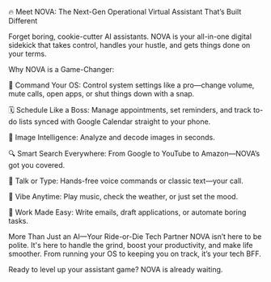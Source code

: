 🔥 Meet NOVA: The Next-Gen Operational Virtual Assistant That’s Built Different

Forget boring, cookie-cutter AI assistants. NOVA is your all-in-one digital sidekick that takes control, handles your hustle, and gets things done on your terms.

Why NOVA is a Game-Changer: 

🚀 Command Your OS: Control system settings like a pro—change volume, mute calls, open apps, or shut things down with a snap. 

🗓️ Schedule Like a Boss: Manage appointments, set reminders, and track to-do lists synced with Google Calendar straight to your phone. 

🧠 Image Intelligence: Analyze and decode images in seconds. 

🔍 Smart Search Everywhere: From Google to YouTube to Amazon—NOVA’s got you covered. 

🎤 Talk or Type: Hands-free voice commands or classic text—your call. 

🎵 Vibe Anytime: Play music, check the weather, or just set the mood. 

💼 Work Made Easy: Write emails, draft applications, or automate boring tasks.


More Than Just an AI—Your Ride-or-Die Tech Partner NOVA isn’t here to be polite. It's here to handle the grind, boost your productivity, and make life smoother. 
From running your OS to keeping you on track, it’s your tech BFF.

Ready to level up your assistant game? NOVA is already waiting.

